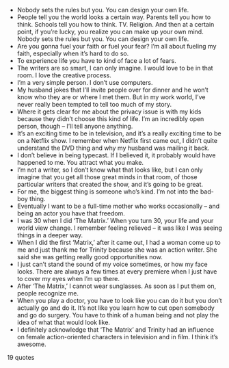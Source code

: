  - Nobody sets the rules but you. You can design your own life.
 - People tell you the world looks a certain way. Parents tell you how to think. Schools tell you how to think. TV. Religion. And then at a certain point, if you’re lucky, you realize you can make up your own mind. Nobody sets the rules but you. You can design your own life.
 - Are you gonna fuel your faith or fuel your fear? I’m all about fueling my faith, especially when it’s hard to do so.
 - To experience life you have to kind of face a lot of fears.
 - The writers are so smart, I can only imagine. I would love to be in that room. I love the creative process.
 - I’m a very simple person. I don’t use computers.
 - My husband jokes that I’ll invite people over for dinner and he won’t know who they are or where I met them. But in my work world, I’ve never really been tempted to tell too much of my story.
 - Where it gets clear for me about the privacy issue is with my kids because they didn’t choose this kind of life. I’m an incredibly open person, though – I’ll tell anyone anything.
 - It’s an exciting time to be in television, and it’s a really exciting time to be on a Netflix show. I remember when Netflix first came out, I didn’t quite understand the DVD thing and why my husband was mailing it back.
 - I don’t believe in being typecast. If I believed it, it probably would have happened to me. You attract what you make.
 - I’m not a writer, so I don’t know what that looks like, but I can only imagine that you get all those great minds in that room, of those particular writers that created the show, and it’s going to be great.
 - For me, the biggest thing is someone who’s kind. I’m not into the bad-boy thing.
 - Eventually I want to be a full-time mother who works occasionally – and being an actor you have that freedom.
 - I was 30 when I did ‘The Matrix.’ When you turn 30, your life and your world view change. I remember feeling relieved – it was like I was seeing things in a deeper way.
 - When I did the first ‘Matrix,’ after it came out, I had a woman come up to me and just thank me for Trinity because she was an action writer. She said she was getting really good opportunities now.
 - I just can’t stand the sound of my voice sometimes, or how my face looks. There are always a few times at every premiere when I just have to cover my eyes when I’m up there.
 - After ‘The Matrix,’ I cannot wear sunglasses. As soon as I put them on, people recognize me.
 - When you play a doctor, you have to look like you can do it but you don’t actually go and do it. It’s not like you learn how to cut open somebody and go do surgery. You have to think of a human being and not play the idea of what that would look like.
 - I definitely acknowledge that ‘The Matrix’ and Trinity had an influence on female action-oriented characters in television and in film. I think it’s awesome.

19 quotes